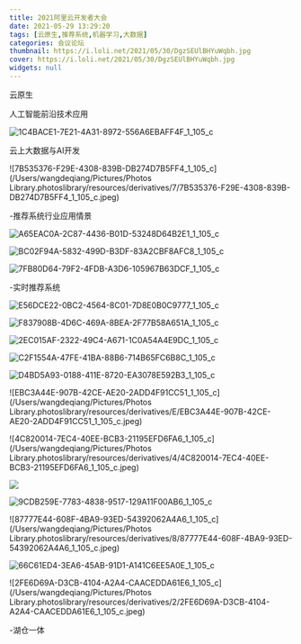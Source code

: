 ```yaml
---
title: 2021阿里云开发者大会
date: 2021-05-29 13:29:20
tags: [云原生,推荐系统,机器学习,大数据]
categories: 会议论坛
thumbnail: https://i.loli.net/2021/05/30/DgzSEUlBHYuWqbh.jpg
cover: https://i.loli.net/2021/05/30/DgzSEUlBHYuWqbh.jpg
widgets: null
---
```


云原生

人工智能前沿技术应用

![1C4BACE1-7E21-4A31-8972-556A6EBAFF4F_1_105_c](https://i.loli.net/2021/05/30/tIEadNjhf2F6kBx.jpg)

<!--more-->

云上大数据与AI开发

![7B535376-F29E-4308-839B-DB274D7B5FF4_1_105_c](/Users/wangdeqiang/Pictures/Photos Library.photoslibrary/resources/derivatives/7/7B535376-F29E-4308-839B-DB274D7B5FF4_1_105_c.jpeg)

-推荐系统行业应用情景

![A65EAC0A-2C87-4436-B01D-53248D64B2E1_1_105_c](https://i.loli.net/2021/05/30/plKhDyf8YSBs3QO.jpg)

![BC02F94A-5832-499D-B3DF-83A2CBF8AFC8_1_105_c](https://i.loli.net/2021/05/30/WZlOyFdXVjJzb1m.jpg)

![7FB80D64-79F2-4FDB-A3D6-105967B63DCF_1_105_c](https://i.loli.net/2021/05/30/u7neBLN5DR23a49.jpg)

-实时推荐系统

![E56DCE22-0BC2-4564-8C01-7D8E0B0C9777_1_105_c](https://i.loli.net/2021/05/30/buWcI1HVFzitCP9.jpg)

![F837908B-4D6C-469A-8BEA-2F77B58A651A_1_105_c](https://i.loli.net/2021/05/30/lbBhYST1HEsdKAI.jpg)

![2EC015AF-2322-49C4-A671-1C0A54A4E9DC_1_105_c](https://i.loli.net/2021/05/30/ud7lSb8kPzTqCnt.jpg)

![C2F1554A-47FE-41BA-88B6-714B65FC6B8C_1_105_c](https://i.loli.net/2021/05/30/zdOt9A4Hqwa72lm.jpg)

![D4BD5A93-0188-411E-8720-EA3078E592B3_1_105_c](https://i.loli.net/2021/05/30/U1Fcza2SL9rjHRP.jpg)

![EBC3A44E-907B-42CE-AE20-2ADD4F91CC51_1_105_c](/Users/wangdeqiang/Pictures/Photos Library.photoslibrary/resources/derivatives/E/EBC3A44E-907B-42CE-AE20-2ADD4F91CC51_1_105_c.jpeg)

![4C820014-7EC4-40EE-BCB3-21195EFD6FA6_1_105_c](/Users/wangdeqiang/Pictures/Photos Library.photoslibrary/resources/derivatives/4/4C820014-7EC4-40EE-BCB3-21195EFD6FA6_1_105_c.jpeg)

![](https://i.loli.net/2021/05/30/4wb5MLsHJDWKjyq.jpg)

![9CDB259E-7783-4838-9517-129A11F00AB6_1_105_c](https://i.loli.net/2021/05/30/NORKhSvsDdWVrZk.jpg)

![87777E44-608F-4BA9-93ED-54392062A4A6_1_105_c](/Users/wangdeqiang/Pictures/Photos Library.photoslibrary/resources/derivatives/8/87777E44-608F-4BA9-93ED-54392062A4A6_1_105_c.jpeg)

![66C61ED4-3EA6-45AB-91D1-A141C6EE5A0E_1_105_c](https://i.loli.net/2021/05/30/DQ9rMsJwHEBSRWa.jpg)

![2FE6D69A-D3CB-4104-A2A4-CAACEDDA61E6_1_105_c](/Users/wangdeqiang/Pictures/Photos Library.photoslibrary/resources/derivatives/2/2FE6D69A-D3CB-4104-A2A4-CAACEDDA61E6_1_105_c.jpeg)

-湖仓一体

